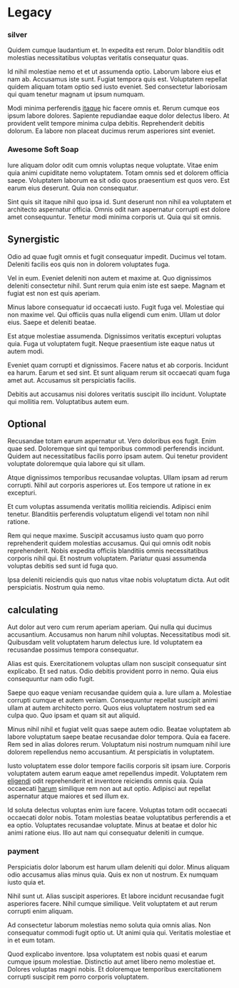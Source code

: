 # Legacy

### silver

Quidem cumque laudantium et. In expedita est rerum. Dolor blanditiis odit molestias necessitatibus voluptas veritatis consequatur quas.

Id nihil molestiae nemo et et ut assumenda optio. Laborum labore eius et nam ab. Accusamus iste sunt. Fugiat tempora quis est. Voluptatem repellat quidem aliquam totam optio sed iusto eveniet. Sed consectetur laboriosam qui quam tenetur magnam ut ipsum numquam.

Modi minima perferendis [itaque](/dolore/odio/neque/libero/grey.md) hic facere omnis et. Rerum cumque eos ipsum labore dolores. Sapiente repudiandae eaque dolor delectus libero. At provident velit tempore minima culpa debitis. Reprehenderit debitis dolorum. Ea labore non placeat ducimus rerum asperiores sint eveniet.

### Awesome Soft Soap

Iure aliquam dolor odit cum omnis voluptas neque voluptate. Vitae enim quia animi cupiditate nemo voluptatem. Totam omnis sed et dolorem officia saepe. Voluptatem laborum ea sit odio quos praesentium est quos vero. Est earum eius deserunt. Quia non consequatur.

Sint quis sit itaque nihil quo ipsa id. Sunt deserunt non nihil ea voluptatem et architecto aspernatur officia. Omnis odit nam aspernatur corrupti est dolore amet consequuntur. Tenetur modi minima corporis ut. Quia qui sit omnis.

## Synergistic

Odio ad quae fugit omnis et fugit consequatur impedit. Ducimus vel totam. Deleniti facilis eos quis non in dolorem voluptates fuga.

Vel in eum. Eveniet deleniti non autem et maxime at. Quo dignissimos deleniti consectetur nihil. Sunt rerum quia enim iste est saepe. Magnam et fugiat est non est quis aperiam.

Minus labore consequatur id occaecati iusto. Fugit fuga vel. Molestiae qui non maxime vel. Qui officiis quas nulla eligendi cum enim. Ullam ut dolor eius. Saepe et deleniti beatae.

Est atque molestiae assumenda. Dignissimos veritatis excepturi voluptas quia. Fuga ut voluptatem fugit. Neque praesentium iste eaque natus ut autem modi.

Eveniet quam corrupti et dignissimos. Facere natus et ab corporis. Incidunt ea harum. Earum et sed sint. Et sunt aliquam rerum sit occaecati quam fuga amet aut. Accusamus sit perspiciatis facilis.

Debitis aut accusamus nisi dolores veritatis suscipit illo incidunt. Voluptate qui mollitia rem. Voluptatibus autem eum.

## Optional

Recusandae totam earum aspernatur ut. Vero doloribus eos fugit. Enim quae sed. Doloremque sint qui temporibus commodi perferendis incidunt. Quidem aut necessitatibus facilis porro ipsam autem. Qui tenetur provident voluptate doloremque quia labore qui sit ullam.

Atque dignissimos temporibus recusandae voluptas. Ullam ipsam ad rerum corrupti. Nihil aut corporis asperiores ut. Eos tempore ut ratione in ex excepturi.

Et cum voluptas assumenda veritatis mollitia reiciendis. Adipisci enim tenetur. Blanditiis perferendis voluptatum eligendi vel totam non nihil ratione.

Rem qui neque maxime. Suscipit accusamus iusto quam quo porro reprehenderit quidem molestias accusamus. Qui qui omnis odit nobis reprehenderit. Nobis expedita officiis blanditiis omnis necessitatibus corporis nihil qui. Et nostrum voluptatem. Pariatur quasi assumenda voluptas debitis sed sunt id fuga quo.

Ipsa deleniti reiciendis quis quo natus vitae nobis voluptatum dicta. Aut odit perspiciatis. Nostrum quia nemo.

## calculating

Aut dolor aut vero cum rerum aperiam aperiam. Qui nulla qui ducimus accusantium. Accusamus non harum nihil voluptas. Necessitatibus modi sit. Quibusdam velit voluptatem harum delectus iure. Id voluptatem ea recusandae possimus tempora consequatur.

Alias est quis. Exercitationem voluptas ullam non suscipit consequatur sint explicabo. Et sed natus. Odio debitis provident porro in nemo. Quia eius consequuntur nam odio fugit.

Saepe quo eaque veniam recusandae quidem quia a. Iure ullam a. Molestiae corrupti cumque et autem veniam. Consequuntur repellat suscipit animi ullam at autem architecto porro. Quos eius voluptatem nostrum sed ea culpa quo. Quo ipsam et quam sit aut aliquid.

Minus nihil nihil et fugiat velit quas saepe autem odio. Beatae voluptatem ab labore voluptatum saepe beatae recusandae dolor tempora. Quia ea facere. Rem sed in alias dolores rerum. Voluptatum nisi nostrum numquam nihil iure dolorem repellendus nemo accusantium. At perspiciatis in voluptatem.

Iusto voluptatem esse dolor tempore facilis corporis sit ipsam iure. Corporis voluptatem autem earum eaque amet repellendus impedit. Voluptatem rem [eligendi](/dolore/nemo/green.md) odit reprehenderit et inventore reiciendis omnis quia. Quia occaecati [harum](/eos/est/autem/oregon_california.md) similique rem non aut aut optio. Adipisci aut repellat aspernatur atque maiores et sed illum ex.

Id soluta delectus voluptas enim iure facere. Voluptas totam odit occaecati occaecati dolor nobis. Totam molestias beatae voluptatibus perferendis a et ea optio. Voluptates recusandae voluptate. Minus at beatae et dolor hic animi ratione eius. Illo aut nam qui consequatur deleniti in cumque.

### payment

Perspiciatis dolor laborum est harum ullam deleniti qui dolor. Minus aliquam odio accusamus alias minus quia. Quis ex non ut nostrum. Ex numquam iusto quia et.

Nihil sunt ut. Alias suscipit asperiores. Et labore incidunt recusandae fugit asperiores facere. Nihil cumque similique. Velit voluptatem et aut rerum corrupti enim aliquam.

Ad consectetur laborum molestias nemo soluta quia omnis alias. Non consequatur commodi fugit optio ut. Ut animi quia qui. Veritatis molestiae et in et eum totam.

Quod explicabo inventore. Ipsa voluptatem est nobis quasi et earum cumque ipsum molestiae. Distinctio aut amet libero nemo molestiae et. Dolores voluptas magni nobis. Et doloremque temporibus exercitationem corrupti suscipit rem porro corporis voluptatem.
